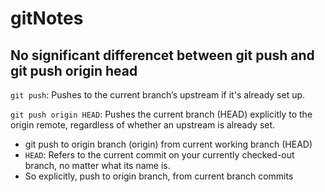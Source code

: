 # gitNotes

## No significant differencet between git push and git push origin head
`git push`: Pushes to the current branch’s upstream if it's already set up.

`git push origin HEAD`: Pushes the current branch (HEAD) explicitly to the origin remote, regardless of whether an upstream is already set.
- git push to origin branch (origin) from current working branch (HEAD)
- `HEAD`: Refers to the current commit on your currently checked-out branch, no matter what its name is.
- So explicitly, push to origin branch, from current branch commits
